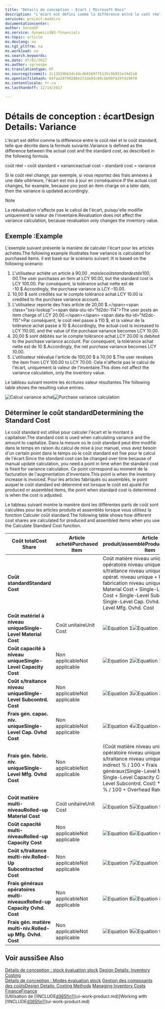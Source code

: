 ```yaml
---
title: "Détails de conception - Ecart | Microsoft Docs"
description: "L'écart est défini comme la différence entre le coût réel et le coût standard, telle que décrite dans la formule suivante."
services: project-madeira
documentationcenter: 
author: SorenGP
ms.service: dynamics365-financials
ms.topic: article
ms.devlang: na
ms.tgt_pltfrm: na
ms.workload: na
ms.search.keywords: 
ms.date: 07/01/2017
ms.author: sgroespe
ms.translationtype: HT
ms.sourcegitcommit: 2c13559bb3dc44cdb61697f5135c5b931e34d2a8
ms.openlocfilehash: 04faa28799288e272da93c60cbb90fa19fd190f0
ms.contentlocale: fr-ca
ms.lasthandoff: 12/14/2017

---
```

# <a name="design-details-variance"></a><span data-ttu-id="fd2dc-103">Détails de conception : écart</span><span class="sxs-lookup"><span data-stu-id="fd2dc-103">Design Details: Variance</span></span>
<span data-ttu-id="fd2dc-104">L'écart est défini comme la différence entre le coût réel et le coût standard, telle que décrite dans la formule suivante.</span><span class="sxs-lookup"><span data-stu-id="fd2dc-104">Variance is defined as the difference between the actual cost and the standard cost, as described in the following formula.</span></span>  

 <span data-ttu-id="fd2dc-105">coût réel – coût standard = variance</span><span class="sxs-lookup"><span data-stu-id="fd2dc-105">actual cost – standard cost = variance</span></span>  

 <span data-ttu-id="fd2dc-106">Si le coût réel change, par exemple, si vous reportez des frais annexes à une date ultérieure, l'écart est mis à jour en conséquence.</span><span class="sxs-lookup"><span data-stu-id="fd2dc-106">If the actual cost changes, for example, because you post an item charge on a later date, then the variance is updated accordingly.</span></span>  

> [!NOTE]  
>  <span data-ttu-id="fd2dc-107">La réévaluation n'affecte pas le calcul de l'écart, puisqu'elle modifie uniquement la valeur de l'inventaire.</span><span class="sxs-lookup"><span data-stu-id="fd2dc-107">Revaluation does not affect the variance calculation, because revaluation only changes the inventory value.</span></span>  

## <a name="example"></a><span data-ttu-id="fd2dc-108">Exemple :</span><span class="sxs-lookup"><span data-stu-id="fd2dc-108">Example</span></span>  
 <span data-ttu-id="fd2dc-109">L'exemple suivant présente la manière de calculer l'écart pour les articles achetés.</span><span class="sxs-lookup"><span data-stu-id="fd2dc-109">The following example illustrates how variance is calculated for purchased items.</span></span> <span data-ttu-id="fd2dc-110">Il est basé sur le scénario suivant :</span><span class="sxs-lookup"><span data-stu-id="fd2dc-110">It is based on the following scenario:</span></span>  

1.  <span data-ttu-id="fd2dc-111">L'utilisateur achète un article à 90,00 $, mais le coût standard est de 100,00 $.</span><span class="sxs-lookup"><span data-stu-id="fd2dc-111">The user purchases an item at LCY 90.00, but the standard cost is LCY 100.00.</span></span> <span data-ttu-id="fd2dc-112">Par conséquent, la tolérance achat nette est de -10 $.</span><span class="sxs-lookup"><span data-stu-id="fd2dc-112">Accordingly, the purchase variance is LCY –10.00.</span></span>  
2.  <span data-ttu-id="fd2dc-113">10,00 $ sont crédités sur le compte tolérance achat.</span><span class="sxs-lookup"><span data-stu-id="fd2dc-113">LCY 10.00 is credited to the purchase variance account.</span></span>  
3.  <span data-ttu-id="fd2dc-114">L'utilisateur reporte des frais article de 20,00 $.</span><span class="sxs-lookup"><span data-stu-id="fd2dc-114">The user posts an item charge of LCY 20.00.</span></span> <span data-ttu-id="fd2dc-115">Par conséquent, le coût réel passe à 110 $, et la valeur de la tolérance achat passe à 10 $.</span><span class="sxs-lookup"><span data-stu-id="fd2dc-115">Accordingly, the actual cost is increased to LCY 110.00, and the value of the purchase variance becomes LCY 10.00.</span></span>  
4.  <span data-ttu-id="fd2dc-116">20,00 $ sont débités sur le compte tolérance achat.</span><span class="sxs-lookup"><span data-stu-id="fd2dc-116">LCY 20.00 is debited to the purchase variance account.</span></span> <span data-ttu-id="fd2dc-117">Par conséquent, la tolérance achat nette est de 10 $.</span><span class="sxs-lookup"><span data-stu-id="fd2dc-117">Accordingly, the net purchase variance becomes LCY 10.00.</span></span>  
5.  <span data-ttu-id="fd2dc-118">L'utilisateur réévalue l'article de 100,00 $ à 70,00 $.</span><span class="sxs-lookup"><span data-stu-id="fd2dc-118">The user revalues the item from LCY 100.00 to LCY 70.00.</span></span> <span data-ttu-id="fd2dc-119">Cela n'affecte pas le calcul de l'écart, uniquement la valeur de l'inventaire.</span><span class="sxs-lookup"><span data-stu-id="fd2dc-119">This does not affect the variance calculation, only the inventory value.</span></span>  

 <span data-ttu-id="fd2dc-120">Le tableau suivant montre les écritures valeur résultantes.</span><span class="sxs-lookup"><span data-stu-id="fd2dc-120">The following table shows the resulting value entries.</span></span>  

 <span data-ttu-id="fd2dc-121">![Calcul variance achat](media/design_details_inventory_costing_11_purchase_variance.png "design_details_inventory_costing_11_purchase_variance")</span><span class="sxs-lookup"><span data-stu-id="fd2dc-121">![Purchase variance calculation](media/design_details_inventory_costing_11_purchase_variance.png "design_details_inventory_costing_11_purchase_variance")</span></span>  

## <a name="determining-the-standard-cost"></a><span data-ttu-id="fd2dc-122">Déterminer le coût standard</span><span class="sxs-lookup"><span data-stu-id="fd2dc-122">Determining the Standard Cost</span></span>  
 <span data-ttu-id="fd2dc-123">Le coût standard est utilisé pour calculer l'écart et le montant à capitaliser.</span><span class="sxs-lookup"><span data-stu-id="fd2dc-123">The standard cost is used when calculating variance and the amount to capitalize.</span></span> <span data-ttu-id="fd2dc-124">Dans la mesure où le coût standard peut être modifié dans le temps en raison du calcul de mise à jour manuel, vous avez besoin d'un certain point dans le temps où le coût standard est fixe pour le calcul de l'écart.</span><span class="sxs-lookup"><span data-stu-id="fd2dc-124">Since the standard cost can be changed over time because of manual update calculation, you need a point in time when the standard cost is fixed for variance calculation.</span></span> <span data-ttu-id="fd2dc-125">Ce point correspond au moment de la facturation de l'augmentation d'inventaire.</span><span class="sxs-lookup"><span data-stu-id="fd2dc-125">This point is when the inventory increase is invoiced.</span></span> <span data-ttu-id="fd2dc-126">Pour les articles fabriqués ou assemblés, le point auquel le coût standard est déterminé est lorsque le coût est ajusté.</span><span class="sxs-lookup"><span data-stu-id="fd2dc-126">For produced or assembled items, the point when standard cost is determined is when the cost is adjusted.</span></span>  

 <span data-ttu-id="fd2dc-127">Le tableau suivant montre la manière dont les différentes parts de coût sont calculées pour les articles produits et assemblés lorsque vous utilisez la fonction Calculer coût standard.</span><span class="sxs-lookup"><span data-stu-id="fd2dc-127">The following table shows how different cost shares are calculated for produced and assembled items when you use the Calculate Standard Cost function.</span></span>  

|<span data-ttu-id="fd2dc-128">Coût total</span><span class="sxs-lookup"><span data-stu-id="fd2dc-128">Cost Share</span></span>|<span data-ttu-id="fd2dc-129">Article acheté</span><span class="sxs-lookup"><span data-stu-id="fd2dc-129">Purchased Item</span></span>|<span data-ttu-id="fd2dc-130">Article produit/assemblé</span><span class="sxs-lookup"><span data-stu-id="fd2dc-130">Produced/Assembled Item</span></span>|  
|----------------|--------------------|------------------------------|  
|<span data-ttu-id="fd2dc-131">**Coût standard**</span><span class="sxs-lookup"><span data-stu-id="fd2dc-131">**Standard Cost**</span></span>||<span data-ttu-id="fd2dc-132">Coût matière niveau unique + Coût opératoire niveau unique + Coût s/traitance niveau unique + Frais gén. opérat. niveau unique + Frais gén. fabrication niveau unique.</span><span class="sxs-lookup"><span data-stu-id="fd2dc-132">Single-Level Material Cost + Single-Level Capacity Cost + Single-Level Subcontrd. Cost + Single-Level Cap. Ovhd. Cost + Single-Level Mfg. Ovhd. Cost</span></span>|  
|<span data-ttu-id="fd2dc-133">**Coût matériel à niveau unique**</span><span class="sxs-lookup"><span data-stu-id="fd2dc-133">**Single-Level Material Cost**</span></span>|<span data-ttu-id="fd2dc-134">Coût unitaire</span><span class="sxs-lookup"><span data-stu-id="fd2dc-134">Unit Cost</span></span>|<span data-ttu-id="fd2dc-135">![Equation 1](media/design_details_inventory_costing_11_equation_1.png "design_details_inventory_costing_11_equation_1")</span><span class="sxs-lookup"><span data-stu-id="fd2dc-135">![Equation 1](media/design_details_inventory_costing_11_equation_1.png "design_details_inventory_costing_11_equation_1")</span></span>|  
|<span data-ttu-id="fd2dc-136">**Coût capacité à niveau unique**</span><span class="sxs-lookup"><span data-stu-id="fd2dc-136">**Single-Level Capacity Cost**</span></span>|<span data-ttu-id="fd2dc-137">Non applicable</span><span class="sxs-lookup"><span data-stu-id="fd2dc-137">Not applicable</span></span>|<span data-ttu-id="fd2dc-138">![Equation 2](media/design_details_inventory_costing_11_equation_2.png "design_details_inventory_costing_11_equation_2")</span><span class="sxs-lookup"><span data-stu-id="fd2dc-138">![Equation 2](media/design_details_inventory_costing_11_equation_2.png "design_details_inventory_costing_11_equation_2")</span></span>|  
|<span data-ttu-id="fd2dc-139">**Coût s/traitance niveau unique**</span><span class="sxs-lookup"><span data-stu-id="fd2dc-139">**Single-Level Subcontrd. Cost**</span></span>|<span data-ttu-id="fd2dc-140">Non applicable</span><span class="sxs-lookup"><span data-stu-id="fd2dc-140">Not applicable</span></span>|<span data-ttu-id="fd2dc-141">![Equation 3](media/design_details_inventory_costing_11_equation_3.png "design_details_inventory_costing_11_equation_3")</span><span class="sxs-lookup"><span data-stu-id="fd2dc-141">![Equation 3](media/design_details_inventory_costing_11_equation_3.png "design_details_inventory_costing_11_equation_3")</span></span>|  
|<span data-ttu-id="fd2dc-142">**Frais gén. capac. niv. unique**</span><span class="sxs-lookup"><span data-stu-id="fd2dc-142">**Single-Level Cap. Ovhd Cost**</span></span>|<span data-ttu-id="fd2dc-143">Non applicable</span><span class="sxs-lookup"><span data-stu-id="fd2dc-143">Not applicable</span></span>|<span data-ttu-id="fd2dc-144">![Equation 4](media/design_details_inventory_costing_11_equation_4.png "design_details_inventory_costing_11_equation_4")</span><span class="sxs-lookup"><span data-stu-id="fd2dc-144">![Equation 4](media/design_details_inventory_costing_11_equation_4.png "design_details_inventory_costing_11_equation_4")</span></span>|  
|<span data-ttu-id="fd2dc-145">**Frais gén. fabric. niv. unique**</span><span class="sxs-lookup"><span data-stu-id="fd2dc-145">**Single-Level Mfg. Ovhd Cost**</span></span>|<span data-ttu-id="fd2dc-146">Non applicable</span><span class="sxs-lookup"><span data-stu-id="fd2dc-146">Not applicable</span></span>|<span data-ttu-id="fd2dc-147">(Coût matière niveau unique + Coût opératoire niveau unique + Coût s/traitance niveau unique) \* Coût indirect % / 100 + Frais généraux</span><span class="sxs-lookup"><span data-stu-id="fd2dc-147">(Single-Level Material Cost + Single-Level Capacity Cost + Single-Level Subcontrd. Cost) \* Indirect Cost % / 100 + Overhead Rate</span></span>|  
|<span data-ttu-id="fd2dc-148">**Coût matière multi-niveau**</span><span class="sxs-lookup"><span data-stu-id="fd2dc-148">**Rolled-up Material Cost**</span></span>|<span data-ttu-id="fd2dc-149">Coût unitaire</span><span class="sxs-lookup"><span data-stu-id="fd2dc-149">Unit Cost</span></span>|<span data-ttu-id="fd2dc-150">![Equation 5](media/design_details_inventory_costing_11_equation_5.png "design_details_inventory_costing_11_equation_5")</span><span class="sxs-lookup"><span data-stu-id="fd2dc-150">![Equation 5](media/design_details_inventory_costing_11_equation_5.png "design_details_inventory_costing_11_equation_5")</span></span>|  
|<span data-ttu-id="fd2dc-151">**Coût capacité multi-niveau**</span><span class="sxs-lookup"><span data-stu-id="fd2dc-151">**Rolled-up Capacity Cost**</span></span>|<span data-ttu-id="fd2dc-152">Non applicable</span><span class="sxs-lookup"><span data-stu-id="fd2dc-152">Not applicable</span></span>|<span data-ttu-id="fd2dc-153">![Equation 6](media/design_details_inventory_costing_11_equation_6.png "design_details_inventory_costing_11_equation_6")</span><span class="sxs-lookup"><span data-stu-id="fd2dc-153">![Equation 6](media/design_details_inventory_costing_11_equation_6.png "design_details_inventory_costing_11_equation_6")</span></span>|  
|<span data-ttu-id="fd2dc-154">**Coût s/traitance multi-niv.**</span><span class="sxs-lookup"><span data-stu-id="fd2dc-154">**Rolled-Up Subcontracted Cost**</span></span>|<span data-ttu-id="fd2dc-155">Non applicable</span><span class="sxs-lookup"><span data-stu-id="fd2dc-155">Not applicable</span></span>|<span data-ttu-id="fd2dc-156">![Equation 7](media/design_details_inventory_costing_11_equation_7.png "design_details_inventory_costing_11_equation_7")</span><span class="sxs-lookup"><span data-stu-id="fd2dc-156">![Equation 7](media/design_details_inventory_costing_11_equation_7.png "design_details_inventory_costing_11_equation_7")</span></span>|  
|<span data-ttu-id="fd2dc-157">**Frais généraux opératoires multi-niveaux**</span><span class="sxs-lookup"><span data-stu-id="fd2dc-157">**Rolled-up Capacity Ovhd. Cost**</span></span>|<span data-ttu-id="fd2dc-158">Non applicable</span><span class="sxs-lookup"><span data-stu-id="fd2dc-158">Not applicable</span></span>|<span data-ttu-id="fd2dc-159">![Equation 8](media/design_details_inventory_costing_11_equation_8.png "design_details_inventory_costing_11_equation_8")</span><span class="sxs-lookup"><span data-stu-id="fd2dc-159">![Equation 8](media/design_details_inventory_costing_11_equation_8.png "design_details_inventory_costing_11_equation_8")</span></span>|  
|<span data-ttu-id="fd2dc-160">**Frais gén. matière multi-niv.**</span><span class="sxs-lookup"><span data-stu-id="fd2dc-160">**Rolled-up Mfg. Ovhd. Cost**</span></span>|<span data-ttu-id="fd2dc-161">Non applicable</span><span class="sxs-lookup"><span data-stu-id="fd2dc-161">Not applicable</span></span>|<span data-ttu-id="fd2dc-162">![Equation 9](media/design_details_inventory_costing_11_equation_9.png "design_details_inventory_costing_11_equation_9")</span><span class="sxs-lookup"><span data-stu-id="fd2dc-162">![Equation 9](media/design_details_inventory_costing_11_equation_9.png "design_details_inventory_costing_11_equation_9")</span></span>|  

## <a name="see-also"></a><span data-ttu-id="fd2dc-163">Voir aussi</span><span class="sxs-lookup"><span data-stu-id="fd2dc-163">See Also</span></span>  
 <span data-ttu-id="fd2dc-164">[Détails de conception : stock évaluation stock](design-details-inventory-costing.md) </span><span class="sxs-lookup"><span data-stu-id="fd2dc-164">[Design Details: Inventory Costing](design-details-inventory-costing.md) </span></span>  
 <span data-ttu-id="fd2dc-165">[Détails de conception : Modes évaluation stock](design-details-costing-methods.md) [Gestion des composants des coûts](finance-manage-inventory-costs.md)</span><span class="sxs-lookup"><span data-stu-id="fd2dc-165">[Design Details: Costing Methods](design-details-costing-methods.md) [Managing Inventory Costs](finance-manage-inventory-costs.md)</span></span>  
 [<span data-ttu-id="fd2dc-166">Finance</span><span class="sxs-lookup"><span data-stu-id="fd2dc-166">Finance</span></span>](finance.md)  
 <span data-ttu-id="fd2dc-167">[Utilisation de [!INCLUDE[d365fin](includes/d365fin_md.md)]](ui-work-product.md)</span><span class="sxs-lookup"><span data-stu-id="fd2dc-167">[Working with [!INCLUDE[d365fin](includes/d365fin_md.md)]](ui-work-product.md)</span></span>

